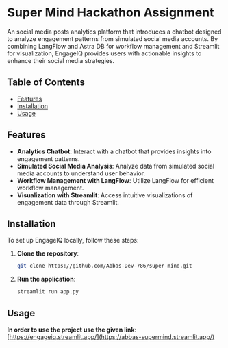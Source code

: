 # Super Mind Hackathon Assignment

An social media posts analytics platform that introduces a chatbot designed to analyze engagement patterns from simulated social media accounts.
By combining LangFlow and Astra DB for workflow management and Streamlit for visualization, EngageIQ provides users with actionable insights to enhance their social media strategies.

## Table of Contents

- [Features](#features)
- [Installation](#installation)
- [Usage](#usage)

## Features

- **Analytics Chatbot**: Interact with a chatbot that provides insights into engagement patterns.
- **Simulated Social Media Analysis**: Analyze data from simulated social media accounts to understand user behavior.
- **Workflow Management with LangFlow**: Utilize LangFlow for efficient workflow management.
- **Visualization with Streamlit**: Access intuitive visualizations of engagement data through Streamlit.

## Installation

To set up EngageIQ locally, follow these steps:

1. **Clone the repository**:

   ```bash
   git clone https://github.com/Abbas-Dev-786/super-mind.git

2. **Run the application**:

   ```bash
   streamlit run app.py

## Usage

**In order to use the project use the given link**:
[https://engageiq.streamlit.app/](https://abbas-supermind.streamlit.app/)
